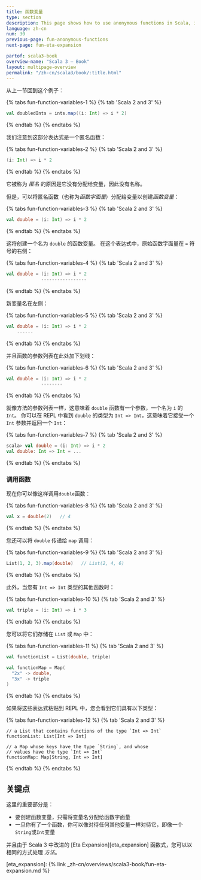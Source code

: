 ```yaml
---
title: 函数变量
type: section
description: This page shows how to use anonymous functions in Scala, including examples with the List class 'map' and 'filter' functions.
language: zh-cn
num: 30
previous-page: fun-anonymous-functions
next-page: fun-eta-expansion

partof: scala3-book
overview-name: "Scala 3 — Book"
layout: multipage-overview
permalink: "/zh-cn/scala3/book/:title.html"
---
```



从上一节回到这个例子：

{% tabs fun-function-variables-1 %}
{% tab 'Scala 2 and 3' %}
```scala
val doubledInts = ints.map((i: Int) => i * 2)
```
{% endtab %}
{% endtabs %}

我们注意到这部分表达式是一个匿名函数：

{% tabs fun-function-variables-2 %}
{% tab 'Scala 2 and 3' %}
```scala
(i: Int) => i * 2
```
{% endtab %}
{% endtabs %}

它被称为 *匿名* 的原因是它没有分配给变量，因此没有名称。

但是，可以将匿名函数（也称为*函数字面量*）分配给变量以创建*函数变量*：

{% tabs fun-function-variables-3 %}
{% tab 'Scala 2 and 3' %}
```scala
val double = (i: Int) => i * 2
```
{% endtab %}
{% endtabs %}

这将创建一个名为 `double` 的函数变量。
在这个表达式中，原始函数字面量在 `=` 符号的右侧：

{% tabs fun-function-variables-4 %}
{% tab 'Scala 2 and 3' %}
```scala
val double = (i: Int) => i * 2
             -----------------
```
{% endtab %}
{% endtabs %}

新变量名在左侧：

{% tabs fun-function-variables-5 %}
{% tab 'Scala 2 and 3' %}
```scala
val double = (i: Int) => i * 2
    ------
```
{% endtab %}
{% endtabs %}

并且函数的参数列表在此处加下划线：

{% tabs fun-function-variables-6 %}
{% tab 'Scala 2 and 3' %}
```scala
val double = (i: Int) => i * 2
             --------
```
{% endtab %}
{% endtabs %}

就像方法的参数列表一样，这意味着 `double` 函数有一个参数，一个名为 `i` 的 `Int`。
你可以在 REPL 中看到 `double` 的类型为 `Int => Int`，这意味着它接受一个 `Int` 参数并返回一个 `Int`：

{% tabs fun-function-variables-7 %}
{% tab 'Scala 2 and 3' %}
```scala
scala> val double = (i: Int) => i * 2
val double: Int => Int = ...
```
{% endtab %}
{% endtabs %}

### 调用函数

现在你可以像这样调用`double`函数：

{% tabs fun-function-variables-8 %}
{% tab 'Scala 2 and 3' %}
```scala
val x = double(2)   // 4
```
{% endtab %}
{% endtabs %}

您还可以将 `double` 传递给 `map` 调用：

{% tabs fun-function-variables-9 %}
{% tab 'Scala 2 and 3' %}
```scala
List(1, 2, 3).map(double)   // List(2, 4, 6)
```
{% endtab %}
{% endtabs %}

此外，当您有 `Int => Int` 类型的其他函数时：

{% tabs fun-function-variables-10 %}
{% tab 'Scala 2 and 3' %}
```scala
val triple = (i: Int) => i * 3
```
{% endtab %}
{% endtabs %}

您可以将它们存储在 `List` 或 `Map` 中：

{% tabs fun-function-variables-11 %}
{% tab 'Scala 2 and 3' %}
```scala
val functionList = List(double, triple)

val functionMap = Map(
  "2x" -> double,
  "3x" -> triple
)
```
{% endtab %}
{% endtabs %}

如果将这些表达式粘贴到 REPL 中，您会看到它们具有以下类型：

{% tabs fun-function-variables-12 %}
{% tab 'Scala 2 and 3' %}
````
// a List that contains functions of the type `Int => Int`
functionList: List[Int => Int]

// a Map whose keys have the type `String`, and whose
// values have the type `Int => Int`
functionMap: Map[String, Int => Int]
````
{% endtab %}
{% endtabs %}

## 关键点

这里的重要部分是：

- 要创建函数变量，只需将变量名分配给函数字面量
- 一旦你有了一个函数，你可以像对待任何其他变量一样对待它，即像一个`String`或`Int`变量

并且由于 Scala 3 中改进的 [Eta Expansion][eta_expansion] 函数式，您可以以相同的方式处理 *方法*。

[eta_expansion]: {% link _zh-cn/overviews/scala3-book/fun-eta-expansion.md %}
